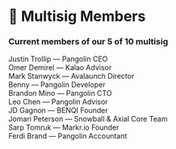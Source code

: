 # 🔐 Multisig Members

### Current members of our 5 of 10 multisig

Justin Trollip — Pangolin CEO\
Omer Demirel — Kalao Advisor\
Mark Stanwyck — Avalaunch Director\
Benny — Pangolin Developer\
Brandon Mino — Pangolin CTO\
Leo Chen — Pangolin Advisor\
JD Gagnon — BENQI Founder\
Jomari Peterson — Snowball & Axial Core Team\
Sarp Tomruk — Markr.io Founder\
Ferdi Brand — Pangolin Accountant
